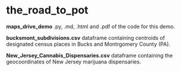 # the_road_to_pot

**maps_drive_demo** .py, .md, .html and .pdf of the code for this demo.

**bucksmont_subdivisions.csv** dataframe containing centroids of designated census places in Bucks and Montrgomery County (PA).

**New_Jersey_Cannabis_Dispensaries.csv** dataframe containing the geocoordinates of New Jersey marijuana dispensaries.
